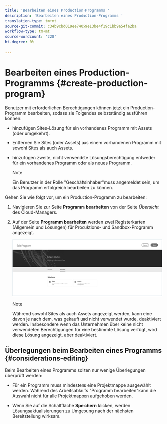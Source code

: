 ```yaml
---
title: 'Bearbeiten eines Production-Programms '
description: 'Bearbeiten eines Production-Programms '
translation-type: tm+mt
source-git-commit: c34b9cbd019ee74059e13be4f19c1bb9a54fa2ba
workflow-type: tm+mt
source-wordcount: '228'
ht-degree: 0%

---
```



# Bearbeiten eines Production-Programms {#create-production-program}

Benutzer mit erforderlichen Berechtigungen können jetzt ein Production-Programm bearbeiten, sodass sie Folgendes selbstständig ausführen können:

* hinzufügen Sites-Lösung für ein vorhandenes Programm mit Assets (oder umgekehrt).
* Entfernen Sie Sites (oder Assets) aus einem vorhandenen Programm mit sowohl Sites als auch Assets.
* hinzufügen zweite, nicht verwendete Lösungsberechtigung entweder für ein vorhandenes Programm oder als neues Programm.

   >[!NOTE]
   >Ein Benutzer in der Rolle &quot;Geschäftsinhaber&quot;muss angemeldet sein, um das Programm erfolgreich bearbeiten zu können.

Gehen Sie wie folgt vor, um ein Production-Programm zu bearbeiten:

1. Navigieren Sie zur Seite **Programm bearbeiten** von der Seite *Übersicht* des Cloud-Managers.

1. Auf der Seite **Programm bearbeiten** werden zwei Registerkarten (Allgemein und Lösungen) für Produktions- und Sandbox-Programm angezeigt.

   ![](assets/edit-program.png)

   >[!NOTE]
   >Während sowohl Sites als auch Assets angezeigt werden, kann eine davon je nach dem, was gekauft und nicht verwendet wurde, deaktiviert werden. Insbesondere wenn das Unternehmen über keine nicht verwendeten Berechtigungen für eine bestimmte Lösung verfügt, wird diese Lösung angezeigt, aber deaktiviert.

## Überlegungen beim Bearbeiten eines Programms {#considerations-editing}

Beim Bearbeiten eines Programms sollten nur wenige Überlegungen überprüft werden:

* Für ein Programm muss mindestens eine Projektmappe ausgewählt werden. Während des Arbeitsablaufs &quot;Programm bearbeiten&quot;kann die Auswahl nicht für alle Projektmappen aufgehoben werden.

* Wenn Sie auf die Schaltfläche **Speichern** klicken, werden Lösungsaktualisierungen zu Umgebung nach der nächsten Bereitstellung wirksam.